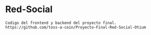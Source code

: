 # Red-Social
	Codigo del frontend y backend del proyecto final.
	https://github.com/toss-a-coin/Proyecto-Final-Red-Social-Otium
